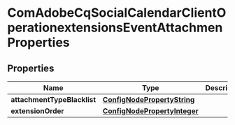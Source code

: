 

# ComAdobeCqSocialCalendarClientOperationextensionsEventAttachmenProperties

## Properties

Name | Type | Description | Notes
------------ | ------------- | ------------- | -------------
**attachmentTypeBlacklist** | [**ConfigNodePropertyString**](ConfigNodePropertyString.md) |  |  [optional]
**extensionOrder** | [**ConfigNodePropertyInteger**](ConfigNodePropertyInteger.md) |  |  [optional]



